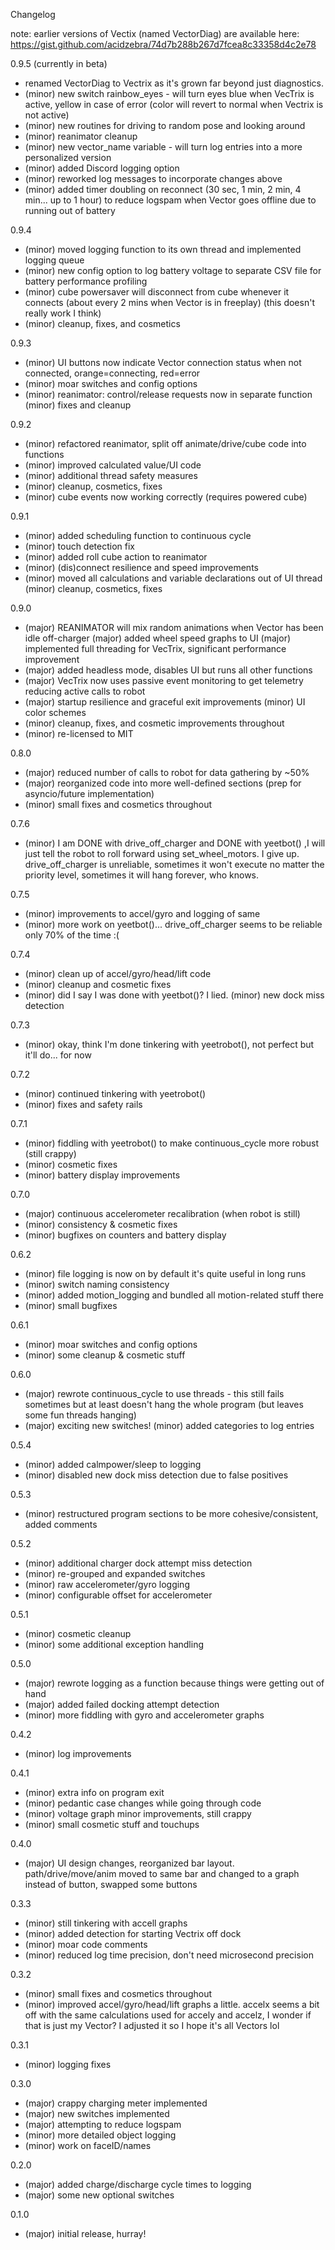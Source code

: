 Changelog

note: earlier versions of Vectix (named VectorDiag) are available here: https://gist.github.com/acidzebra/74d7b288b267d7fcea8c33358d4c2e78

0.9.5 (currently in beta)
- renamed VectorDiag to Vectrix as it's grown far beyond just diagnostics.
- (minor) new switch rainbow_eyes - will turn eyes blue when VecTrix is active, yellow in case of error (color will revert to normal when Vectrix is not active)
- (minor) new routines for driving to random pose and looking around
- (minor) reanimator cleanup
- (minor) new vector_name variable - will turn log entries into a more personalized version
- (minor) added Discord logging option
- (minor) reworked log messages to incorporate changes above
- (minor) added timer doubling on reconnect (30 sec, 1 min, 2 min, 4 min... up to 1 hour) to reduce logspam when Vector goes offline due to running out of battery

0.9.4 
- (minor) moved logging function to its own thread and implemented logging queue
- (minor) new config option to log battery voltage to separate CSV file for battery performance profiling
- (minor) cube powersaver will disconnect from cube whenever it connects (about every 2 mins when Vector is in freeplay) (this doesn't really work I think)
- (minor) cleanup, fixes, and cosmetics

0.9.3 
- (minor) UI buttons now indicate Vector connection status when not connected, orange=connecting, red=error
- (minor) moar switches and config options
- (minor) reanimator: control/release requests now in separate function (minor) fixes and cleanup

0.9.2
- (minor) refactored reanimator, split off animate/drive/cube code into functions
- (minor) improved calculated value/UI code
- (minor) additional thread safety measures
- (minor) cleanup, cosmetics, fixes
- (minor) cube events now working correctly (requires powered cube)

0.9.1 
- (minor) added scheduling function to continuous cycle
- (minor) touch detection fix
- (minor) added roll cube action to reanimator
- (minor) (dis)connect resilience and speed improvements
- (minor) moved all calculations and variable declarations out of UI thread (minor) cleanup, cosmetics, fixes

0.9.0
- (major) REANIMATOR will mix random animations when Vector has been idle off-charger (major) added wheel speed graphs to UI (major) implemented full threading for VecTrix, significant performance improvement
- (major) added headless mode, disables UI but runs all other functions
- (major) VecTrix now uses passive event monitoring to get telemetry reducing active calls to robot
- (major) startup resilience and graceful exit improvements (minor) UI color schemes
- (minor) cleanup, fixes, and cosmetic improvements throughout
- (minor) re-licensed to MIT

0.8.0
- (major) reduced number of calls to robot for data gathering by ~50%
- (major) reorganized code into more well-defined sections (prep for asyncio/future implementation)
- (minor) small fixes and cosmetics throughout

0.7.6
- (minor) I am DONE with drive_off_charger and DONE with yeetbot() ,I will just tell the robot to roll forward using set_wheel_motors. I give up. drive_off_charger is unreliable, sometimes it won't execute no matter the priority level, sometimes it will hang forever, who knows.

0.7.5
- (minor) improvements to accel/gyro and logging of same
- (minor) more work on yeetbot()... drive_off_charger seems to be reliable only 70% of the time :(

0.7.4
- (minor) clean up of accel/gyro/head/lift code
- (minor) cleanup and cosmetic fixes
- (minor) did I say I was done with yeetbot()? I lied. (minor) new dock miss detection

0.7.3
- (minor) okay, think I'm done tinkering with yeetrobot(), not perfect but it'll do... for now

0.7.2
- (minor) continued tinkering with yeetrobot()
- (minor) fixes and safety rails

0.7.1
- (minor) fiddling with yeetrobot() to make continuous_cycle more robust (still crappy)
- (minor) cosmetic fixes
- (minor) battery display improvements

0.7.0
- (major) continuous accelerometer recalibration (when robot is still)
- (minor) consistency & cosmetic fixes
- (minor) bugfixes on counters and battery display

0.6.2
- (minor) file logging is now on by default it's quite useful in long runs
- (minor) switch naming consistency
- (minor) added motion_logging and bundled all motion-related stuff there
- (minor) small bugfixes

0.6.1
- (minor) moar switches and config options
- (minor) some cleanup & cosmetic stuff

0.6.0
- (major) rewrote continuous_cycle to use threads - this still fails sometimes but at least doesn't hang the whole program (but leaves some fun threads hanging)
- (major) exciting new switches! (minor) added categories to log entries

0.5.4
- (minor) added calmpower/sleep to logging
- (minor) disabled new dock miss detection due to false positives

0.5.3
- (minor) restructured program sections to be more cohesive/consistent, added comments

0.5.2
- (minor) additional charger dock attempt miss detection
- (minor) re-grouped and expanded switches
- (minor) raw accelerometer/gyro logging
- (minor) configurable offset for accelerometer

0.5.1
- (minor) cosmetic cleanup
- (minor) some additional exception handling

0.5.0
- (major) rewrote logging as a function because things were getting out of hand
- (major) added failed docking attempt detection
- (minor) more fiddling with gyro and accelerometer graphs

0.4.2
- (minor) log improvements

0.4.1
- (minor) extra info on program exit
- (minor) pedantic case changes while going through code
- (minor) voltage graph minor improvements, still crappy
- (minor) small cosmetic stuff and touchups

0.4.0
- (major) UI design changes, reorganized bar layout. path/drive/move/anim moved to same bar and changed to a graph instead of button, swapped some buttons

0.3.3
- (minor) still tinkering with accell graphs
- (minor) added detection for starting Vectrix off dock
- (minor) moar code comments
- (minor) reduced log time precision, don't need microsecond precision

0.3.2
- (minor) small fixes and cosmetics throughout
- (minor) improved accel/gyro/head/lift graphs a little. accelx seems a bit off with the same calculations used for accely and accelz, I wonder if that is just my Vector? I adjusted it so I hope it's all Vectors lol

0.3.1
- (minor) logging fixes

0.3.0
- (major) crappy charging meter implemented
- (major) new switches implemented
- (major) attempting to reduce logspam
- (minor) more detailed object logging
- (minor) work on faceID/names

0.2.0
- (major) added charge/discharge cycle times to logging
- (major) some new optional switches

0.1.0
- (major) initial release, hurray!
